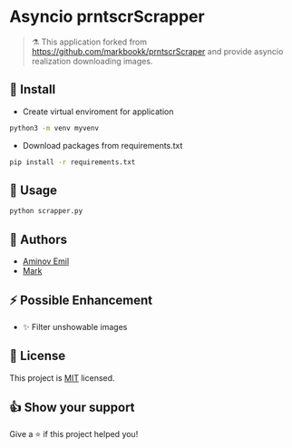 # **Asyncio prntscrScrapper**

> :alembic: This application forked from https://github.com/markbookk/prntscrScraper
> and provide asyncio realization downloading images.


## :construction: Install

*  Create virtual enviroment for application

```sh
python3 -m venv myvenv
```

* Download packages from requirements.txt

```sh
pip install -r requirements.txt
```


## :rocket: Usage

```sh
python scrapper.py
```

## :bust_in_silhouette: Authors

* [Aminov Emil](https://github.com/AminovE99)
* [Mark](https://github.com/markbookk)

## :zap: Possible Enhancement
* :sparkles: Filter unshowable images

## :page_facing_up: License

This project is [MIT](uri_license) licensed.

## :thumbsup: Show your support

Give a :star: if this project helped you!